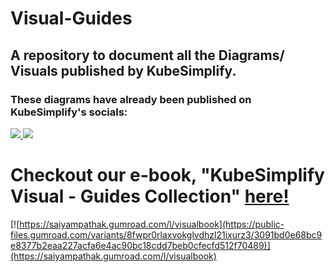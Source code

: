 # Visual-Guides

## A repository to document all the Diagrams/ Visuals published by KubeSimplify.

### These diagrams have already been published on KubeSimplify's socials:
<p align="left">
<a href = "https://twitter.com/kubesimplify"><img src="https://img.icons8.com/color/48/000000/twitter--v1.png"</a>  
<a href = "https://www.linkedin.com/company/kubesimplify/"><img src="https://img.icons8.com/fluent/48/000000/linkedin.png"/></a>   

# Checkout our e-book, "KubeSimplify Visual - Guides Collection" [**here!**](https://saiyampathak.gumroad.com/l/visualbook)
[![https://saiyampathak.gumroad.com/l/visualbook](https://public-files.gumroad.com/variants/8fwpr0rlaxvokglvdhzl21ixurz3/3091bd0e68bc9e8377b2eaa227acfa6e4ac90bc18cdd7beb0cfecfd512f70489)](https://saiyampathak.gumroad.com/l/visualbook)
